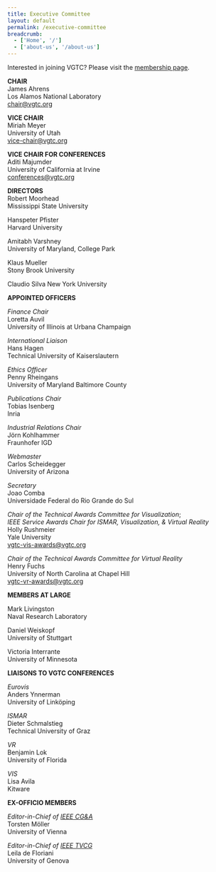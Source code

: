 ```yaml
---
title: Executive Committee
layout: default
permalink: /executive-committee
breadcrumb:
  - ['Home', '/']
  - ['about-us', '/about-us']
---
```


Interested in joining VGTC? Please visit the
[membership page](http://vgtc.vgtc.org/about-us/membership).

**CHAIR**  
James Ahrens  
Los Alamos National Laboratory  
[chair@vgtc.org](mailto:chair@vgtc.org)  

**VICE CHAIR**  
Miriah Meyer  
University of Utah  
[vice-chair@vgtc.org](mailto:vice-chair@vgtc.org)

**VICE CHAIR FOR CONFERENCES**  
Aditi Majumder  
University of California at Irvine  
[conferences@vgtc.org](mailto:conferences@vgtc.org)

**DIRECTORS**   
Robert Moorhead  
Mississippi State University

Hanspeter Pfister  
Harvard University
  
Amitabh Varshney  
University of Maryland, College Park

Klaus Mueller  
Stony Brook University

Claudio Silva
New York University

**APPOINTED OFFICERS**  

_Finance Chair_  
Loretta Auvil  
University of Illinois at Urbana Champaign

_International Liaison_  
Hans Hagen  
Technical University of Kaiserslautern

_Ethics Officer_  
Penny Rheingans  
University of Maryland Baltimore County

_Publications Chair_  
Tobias Isenberg  
Inria

_Industrial Relations Chair_  
Jörn Kohlhammer  
Fraunhofer IGD  

_Webmaster_  
Carlos Scheidegger  
University of Arizona

_Secretary_  
Joao Comba  
Universidade Federal do Rio Grande do Sul

_Chair of the Technical Awards Committee for Visualization_;  
_IEEE Service Awards Chair for ISMAR, Visualization, &amp; Virtual Reality_  
Holly Rushmeier  
Yale University  
[vgtc-vis-awards@vgtc.org](mailto:vgtc-vis-awards@vgtc.org)

_Chair of the Technical Awards Committee for Virtual Reality_  
Henry Fuchs  
University of North Carolina at Chapel Hill  
[vgtc-vr-awards@vgtc.org](mailto:vgtc-vr-awards@vgtc.org)

**MEMBERS AT LARGE**

Mark Livingston  
Naval Research Laboratory 

Daniel Weiskopf  
University of Stuttgart

Victoria Interrante  
University of Minnesota

**LIAISONS TO VGTC CONFERENCES**

_Eurovis_  
Anders Ynnerman  
University of Linköping

_ISMAR_  
Dieter Schmalstieg  
Technical University of Graz

_VR_  
Benjamin Lok    
University of Florida

_VIS_  
Lisa Avila  
Kitware

**EX-OFFICIO MEMBERS**

_Editor-in-Chief of [IEEE CG&amp;A](http://www.computer.org/cga)_  
Torsten Möller  
University of Vienna

_Editor-in-Chief of [IEEE TVCG](http://www.computer.org/portal/web/tvcg)_  
Leila de Floriani  
University of Genova
